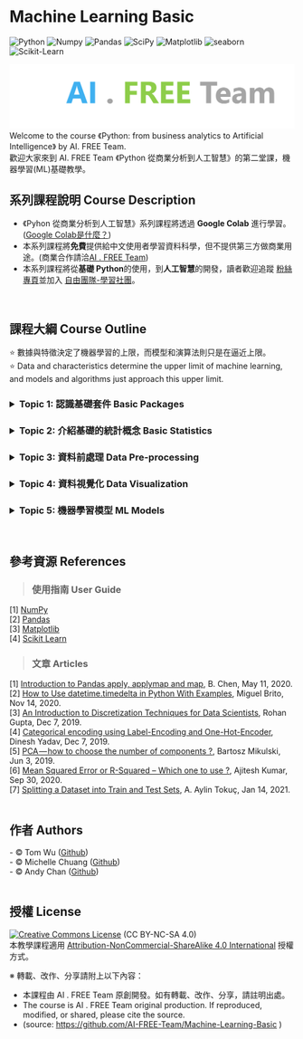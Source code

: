 # Machine Learning Basic
![Python](https://img.shields.io/badge/Python-3.7.11-blue.svg) ![Numpy](https://img.shields.io/badge/NumPy-1.19.5-range.svg) ![Pandas](https://img.shields.io/badge/Pandas-1.1.5-range.svg) ![SciPy](https://img.shields.io/badge/SciPy-1.4.1-range.svg) ![Matplotlib](https://img.shields.io/badge/Matplotlib-3.2.2-range.svg) ![seaborn](https://img.shields.io/badge/seaborn-0.11.1-range.svg) ![Scikit-Learn](https://img.shields.io/badge/ScikitLearn-0.22.2-range.svg) 

![image](./README_imgs/aifreeteam.png)
Welcome to the course 《Python: from business analytics to Artificial Intelligence》 by AI. FREE Team.  
歡迎大家來到 AI. FREE Team 《Python 從商業分析到人工智慧》的第二堂課，機器學習(ML)基礎教學。 
<br/>
  
  
## 系列課程說明 Course Description
 - 《Pyhon 從商業分析到人工智慧》系列課程將透過 <b>Google Colab</b> 進行學習。(<a href="https://colab.research.google.com">Google Colab是什麼？</a>)
 - 本系列課程將<b>免費</b>提供給中文使用者學習資料科學，但不提供第三方做商業用途。(商業合作請洽<a href="mailto:ai.free.team@gamil.com">AI . FREE Team</a>) 
 - 本系列課程將從<b>基礎 Python</b>的使用，到<b>人工智慧</b>的開發，讀者歡迎追蹤 <a href="https://www.facebook.com/AI.Free.Team/"> 粉絲專頁</a>並加入 <a href="https://www.facebook.com/groups/AI.Free.Community/"> 自由團隊-學習社團</a>。
<br/>
  
  
## 課程大綱 Course Outline

:star:  數據與特徵決定了機器學習的上限，而模型和演算法則只是在逼近上限。   
:star:  Data and characteristics determine the upper limit of machine learning, and models and algorithms just approach this upper limit.  


<h3><b>
<details>
<summary>Topic 1: 認識基礎套件 Basic Packages
</summary> 
  
***
- [![Colab](https://img.shields.io/badge/認識_NumPy-Google_Colab-yellow.svg)](https://colab.research.google.com/github/AI-FREE-Team/Machine-Learning-Basic/blob/master/Materials/%E8%AA%8D%E8%AD%98_NumPy.ipynb)   
- [![Colab](https://img.shields.io/badge/認識_Pandas-Google_Colab-yellow.svg)](https://colab.research.google.com/github/AI-FREE-Team/Machine-Learning-Basic/blob/master/Materials/%E8%AA%8D%E8%AD%98_Pandas.ipynb)    
- [![Colab](https://img.shields.io/badge/認識_SciPy-Google_Colab-yellow.svg)](https://colab.research.google.com/github/AI-FREE-Team/Machine-Learning-Basic/blob/master/Materials/%E8%AA%8D%E8%AD%98_SciPy.ipynb) 
- [![Colab](https://img.shields.io/badge/認識_Matplot及Seaborn-Google_Colab-yellow.svg)](https://colab.research.google.com/github/AI-FREE-Team/Machine-Learning-Basic/blob/master/Materials/%E8%AA%8D%E8%AD%98_Matplot_Seaborn.ipynb)   
</details>  
</b></h3>

<h3><b>
<details>
<summary>Topic 2: 介紹基礎的統計概念 Basic Statistics
</summary> 
  
***
- [![Colab](https://img.shields.io/badge/敘述統計_Descriptive_Statistics-Google_Colab-yellow.svg)](https://colab.research.google.com/github/AI-FREE-Team/Machine-Learning-Basic/blob/master/Materials/%E7%B5%B1%E8%A8%88%E6%A6%82%E5%BF%B5_%E6%95%98%E8%BF%B0%E7%B5%B1%E8%A8%88.ipynb) 
- [![Colab](https://img.shields.io/badge/統計分佈_Distribution-Google_Colab-yellow.svg)](https://colab.research.google.com/github/AI-FREE-Team/Machine-Learning-Basic/blob/master/Materials/%E7%B5%B1%E8%A8%88%E6%A6%82%E5%BF%B5_%E7%B5%B1%E8%A8%88%E5%88%86%E5%B8%83.ipynb)
- [![Colab](https://img.shields.io/badge/離群值_Outlier_偏態_Skewness-Google_Colab-yellow.svg)](https://colab.research.google.com/github/AI-FREE-Team/Machine-Learning-Basic/blob/master/Materials/%E7%B5%B1%E8%A8%88%E6%A6%82%E5%BF%B5_%E9%9B%A2%E7%BE%A4%E5%80%BC_%E5%81%8F%E5%B3%B0%E6%85%8B.ipynb)
- [![Colab](https://img.shields.io/badge/相關係數_Correlations_共線性_Collinearity-Google_Colab-yellow.svg)](https://colab.research.google.com/github/AI-FREE-Team/Machine-Learning-Basic/blob/master/Materials/%E7%B5%B1%E8%A8%88%E6%A6%82%E5%BF%B5_%E7%9B%B8%E9%97%9C%E4%BF%82%E6%95%B8_%E5%85%B1%E7%B7%9A%E6%80%A7.ipynb)
- [![Colab](https://img.shields.io/badge/統計檢驗_Hypothesis-Google_Colab-yellow.svg)](https://colab.research.google.com/github/AI-FREE-Team/Machine-Learning-Basic/blob/master/Materials/%E7%B5%B1%E8%A8%88%E6%A6%82%E5%BF%B5_%E7%B5%B1%E8%A8%88%E6%AA%A2%E9%A9%97.ipynb)
</details>  
</b></h3>
  
<h3><b>
<details>
<summary>Topic 3: 資料前處理 Data Pre-processing  
</summary>   
  
***
- [網頁爬蟲 Web Scrapping]()
- [![Colab](https://img.shields.io/badge/資料整合_Data_Integration-Google_Colab-yellow.svg)](https://colab.research.google.com/github/AI-FREE-Team/Machine-Learning-Basic/blob/master/Materials/%E8%B3%87%E6%96%99%E6%95%B4%E5%90%88_Data_Integration.ipynb) 
- [![Colab](https://img.shields.io/badge/缺失值_Missing_Value-Google_Colab-yellow.svg)](https://colab.research.google.com/github/AI-FREE-Team/Machine-Learning-Basic/blob/master/Materials/%E7%BC%BA%E5%A4%B1%E5%80%BC_Missing_Value.ipynb) 
- [![Colab](https://img.shields.io/badge/日期時間_Dates_and_Times-Google_Colab-yellow.svg)](https://colab.research.google.com/github/AI-FREE-Team/Machine-Learning-Basic/blob/master/Materials/%E6%97%A5%E6%9C%9F%E6%99%82%E9%96%93_Dates_and_Times.ipynb) 
- [![Colab](https://img.shields.io/badge/資料離散化_Data_Discretization-Google_Colab-yellow.svg)](https://colab.research.google.com/drive/1UF-MID5xBTnbCfwNGkO6F3xfnNkrtDsm?usp=sharing)
- [![Colab](https://img.shields.io/badge/標籤及獨熱編碼_Label_and_OneHot_Encoding-Google_Colab-yellow.svg)](https://colab.research.google.com/drive/1kV3oCr8gV16rXNARJwakZAoyGNTUITQW?usp=sharing)
- [![Colab](https://img.shields.io/badge/字串處理_String_Processing-Google_Colab-yellow.svg)](https://colab.research.google.com/drive/1gsbnC3PdlVgHkBqJbiXOecMFJFamRZns?usp=sharing) 
- [特徵重要性 Feature Importance]()
- [![Colab](https://img.shields.io/badge/特徵降維_Data_Reduction-Google_Colab-yellow.svg)](https://colab.research.google.com/drive/1vTpFo1dhr5CNtYoXNeLpyY1yX1Z4Tr7H?usp=sharing)
</details>  
</b></h3>
   
<h3><b>
<details>
<summary>Topic 4: 資料視覺化 Data Visualization  
</summary>   
  
***
- [![Colab](https://img.shields.io/badge/折線圖及面積圖-Google_Colab-yellow.svg)](https://colab.research.google.com/github/AI-FREE-Team/Machine-Learning-Basic/blob/master/Materials/%E8%A6%96%E8%A6%BA%E5%8C%96_%E6%8A%98%E7%B7%9A%E5%9C%96_%E9%9D%A2%E7%A9%8D%E5%9C%96.ipynb)
- [![Colab](https://img.shields.io/badge/直方圖-Google_Colab-yellow.svg)](https://colab.research.google.com/github/AI-FREE-Team/Machine-Learning-Basic/blob/master/Materials/%E8%A6%96%E8%A6%BA%E5%8C%96_%E7%9B%B4%E6%96%B9%E5%9C%96.ipynb) 
- [![Colab](https://img.shields.io/badge/長條圖及圓餅圖-Google_Colab-yellow.svg)](https://colab.research.google.com/github/AI-FREE-Team/Machine-Learning-Basic/blob/master/Materials/%E8%A6%96%E8%A6%BA%E5%8C%96_%E9%95%B7%E6%A2%9D%E5%9C%96_%E5%9C%93%E9%A4%85%E5%9C%96.ipynb) 
- [![Colab](https://img.shields.io/badge/散佈圖-Google_Colab-yellow.svg)](https://colab.research.google.com/github/AI-FREE-Team/Machine-Learning-Basic/blob/master/Materials/%E8%A6%96%E8%A6%BA%E5%8C%96_%E6%95%A3%E4%BD%88%E5%9C%96.ipynb) 
- [![Colab](https://img.shields.io/badge/盒鬚圖及熱圖-Google_Colab-yellow.svg)](https://colab.research.google.com/github/AI-FREE-Team/Machine-Learning-Basic/blob/master/Materials/%E8%A6%96%E8%A6%BA%E5%8C%96_%E7%9B%92%E9%AC%9A%E5%9C%96_%E7%86%B1%E5%9C%96.ipynb)   
</details>  
</b></h3>

<h3><b>
<details>
<summary>Topic 5: 機器學習模型 ML Models  
</summary>   
  
<br/>   
  
- [![Colab](https://img.shields.io/badge/機器學習的用語_Terminologies_of_Machine_Learning-Google_Colab-yellow.svg)](https://colab.research.google.com/github/AI-FREE-Team/Machine-Learning-Basic/blob/master/Materials/%E6%A9%9F%E5%99%A8%E5%AD%B8%E7%BF%92%E7%9A%84%E7%94%A8%E8%AA%9E_Terminologies_of_ML.ipynb)
  
***
> 監督式學習 Supervised Learning
- [線性迴歸/邏輯迴歸 Linear Regression/Logistic Regression]()  
- [支援向量機 Support Vector Machine, SVM ]()  
- [決策樹/隨機森林 Dicision Tree/Random Forest]()  
- [極限梯度提升 eXtreme Gradient Boosting, XGBoost]()
- [K-近鄰演算法 K-Nearest Neighbors, KNN]()  
- [評估模型 Evaluations]() 

> 非監督式學習 Unsupervised Learning
- [集群分析 K-means Clustering]()
<br/>
</details>  
</b></h3>
<br/>


## 參考資源 References  

> ### 使用指南 User Guide
[1] [NumPy](https://numpy.org/doc/stable/user/index.html)  
[2] [Pandas](https://pandas.pydata.org/docs/user_guide/index.html)  
[3] [Matplotlib](https://matplotlib.org/stable/tutorials/index.html)     
[4] [Scikit Learn](https://scikit-learn.org/stable/user_guide.html)  
> ### 文章 Articles
[1] [Introduction to Pandas apply, applymap and map](https://towardsdatascience.com/introduction-to-pandas-apply-applymap-and-map-5d3e044e93ff 'DataFrame 中欄位運算的方法'), B. Chen, May 11, 2020.  
[2] [How to Use datetime.timedelta in Python With Examples](https://miguendes.me/how-to-use-datetimetimedelta-in-python-with-examples '日期時間的加減計算'), Miguel Brito, Nov 14, 2020.  
[3] [An Introduction to Discretization Techniques for Data Scientists](https://towardsdatascience.com/an-introduction-to-discretization-in-data-science-55ef8c9775a2 '資料離散化的方法'), Rohan Gupta, Dec 7, 2019.  
[4] [Categorical encoding using Label-Encoding and One-Hot-Encoder](https://towardsdatascience.com/categorical-encoding-using-label-encoding-and-one-hot-encoder-911ef77fb5bd '標籤編碼與獨熱編碼'), Dinesh Yadav, Dec 7, 2019.  
[5] [PCA — how to choose the number of components ?](https://www.mikulskibartosz.name/pca-how-to-choose-the-number-of-components/ '特徵降微 : 主成份分析 PCA'), Bartosz Mikulski, Jun 3, 2019.  
[6] [Mean Squared Error or R-Squared – Which one to use ?](https://vitalflux.com/mean-square-error-r-squared-which-one-to-use/), Ajitesh Kumar, Sep 30, 2020.     
[7] [Splitting a Dataset into Train and Test Sets](https://www.baeldung.com/cs/train-test-datasets-ratio), A. Aylin Tokuç, Jan 14, 2021.  
<br/>

## 作者 Authors
<span> - &copy; Tom Wu (<a href="https://github.com/YenLinWu">Github</a>) </span>  
<span> - &copy; Michelle Chuang (<a href="https://github.com/sueshow">Github</a>) </span>  
<span> - &copy; Andy Chan (<a href="https://github.com/AndyChan99">Github</a>) </span>  
<br/>


## 授權 License
<a rel="license" href="https://creativecommons.org/licenses/by-nc-sa/4.0/"><img alt="Creative Commons License" style="border-width:0" src="https://i.creativecommons.org/l/by-nc-sa/3.0/tw/88x31.png" /></a> (CC BY-NC-SA 4.0)<br />本教學課程適用 <a rel="license" href="https://creativecommons.org/licenses/by-nc-sa/4.0/">Attribution-NonCommercial-ShareAlike 4.0 International</a> 授權方式。

※ 轉載、改作、分享請附上以下內容：
 - 本課程由 AI . FREE Team 原創開發。如有轉載、改作、分享，請註明出處。 
 - The course is AI . FREE Team original production. If reproduced, modified, or shared, please cite the source. 
 - (source: https://github.com/AI-FREE-Team/Machine-Learning-Basic )
